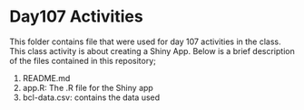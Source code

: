 # Day107  Activities

This folder contains file that were used for day 107 activities in the class. This class activity is about creating a Shiny App. Below is a brief description of the files contained in this repository;

1. README.md
2. app.R: The .R file for the Shiny app
3. bcl-data.csv: contains the data used 

